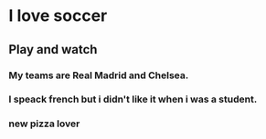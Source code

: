 # I love soccer

## Play and watch

### My teams are Real Madrid and Chelsea.

### I speack french but i didn't like it when i was a student.

### new pizza lover
